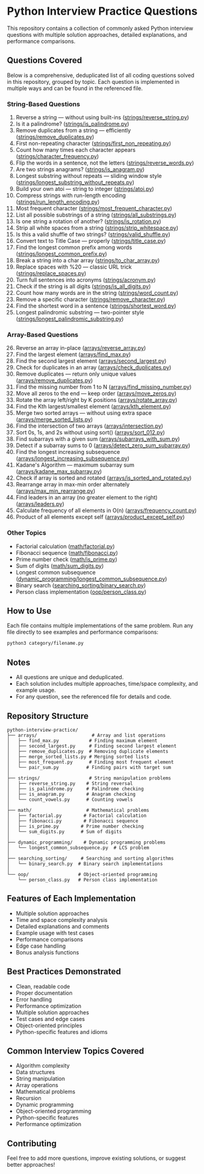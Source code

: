 # Python Interview Practice Questions

This repository contains a collection of commonly asked Python interview questions with multiple solution approaches, detailed explanations, and performance comparisons.

## Questions Covered

Below is a comprehensive, deduplicated list of all coding questions solved in this repository, grouped by topic. Each question is implemented in multiple ways and can be found in the referenced file.

### String-Based Questions
1. Reverse a string — without using built-ins ([strings/reverse_string.py](strings/reverse_string.py))
2. Is it a palindrome? ([strings/is_palindrome.py](strings/is_palindrome.py))
3. Remove duplicates from a string — efficiently ([strings/remove_duplicates.py](strings/remove_duplicates.py))
4. First non-repeating character ([strings/first_non_repeating.py](strings/first_non_repeating.py))
5. Count how many times each character appears ([strings/character_frequency.py](strings/character_frequency.py))
6. Flip the words in a sentence, not the letters ([strings/reverse_words.py](strings/reverse_words.py))
7. Are two strings anagrams? ([strings/is_anagram.py](strings/is_anagram.py))
8. Longest substring without repeats — sliding window style ([strings/longest_substring_without_repeats.py](strings/longest_substring_without_repeats.py))
9. Build your own atoi — string to integer ([strings/atoi.py](strings/atoi.py))
10. Compress strings with run-length encoding ([strings/run_length_encoding.py](strings/run_length_encoding.py))
11. Most frequent character ([strings/most_frequent_character.py](strings/most_frequent_character.py))
12. List all possible substrings of a string ([strings/all_substrings.py](strings/all_substrings.py))
13. Is one string a rotation of another? ([strings/is_rotation.py](strings/is_rotation.py))
14. Strip all white spaces from a string ([strings/strip_whitespace.py](strings/strip_whitespace.py))
15. Is this a valid shuffle of two strings? ([strings/valid_shuffle.py](strings/valid_shuffle.py))
16. Convert text to Title Case — properly ([strings/title_case.py](strings/title_case.py))
17. Find the longest common prefix among words ([strings/longest_common_prefix.py](strings/longest_common_prefix.py))
18. Break a string into a char array ([strings/to_char_array.py](strings/to_char_array.py))
19. Replace spaces with %20 — classic URL trick ([strings/replace_spaces.py](strings/replace_spaces.py))
20. Turn full sentences into acronyms ([strings/acronym.py](strings/acronym.py))
21. Check if the string is all digits ([strings/is_all_digits.py](strings/is_all_digits.py))
22. Count how many words are in the string ([strings/word_count.py](strings/word_count.py))
23. Remove a specific character ([strings/remove_character.py](strings/remove_character.py))
24. Find the shortest word in a sentence ([strings/shortest_word.py](strings/shortest_word.py))
25. Longest palindromic substring — two-pointer style ([strings/longest_palindromic_substring.py](strings/longest_palindromic_substring.py))

### Array-Based Questions
26. Reverse an array in-place ([arrays/reverse_array.py](arrays/reverse_array.py))
27. Find the largest element ([arrays/find_max.py](arrays/find_max.py))
28. Find the second largest element ([arrays/second_largest.py](arrays/second_largest.py))
29. Check for duplicates in an array ([arrays/check_duplicates.py](arrays/check_duplicates.py))
30. Remove duplicates — return only unique values ([arrays/remove_duplicates.py](arrays/remove_duplicates.py))
31. Find the missing number from 1 to N ([arrays/find_missing_number.py](arrays/find_missing_number.py))
32. Move all zeros to the end — keep order ([arrays/move_zeros.py](arrays/move_zeros.py))
33. Rotate the array left/right by K positions ([arrays/rotate_array.py](arrays/rotate_array.py))
34. Find the Kth largest/smallest element ([arrays/kth_element.py](arrays/kth_element.py))
35. Merge two sorted arrays — without using extra space ([arrays/merge_sorted_lists.py](arrays/merge_sorted_lists.py))
36. Find the intersection of two arrays ([arrays/intersection.py](arrays/intersection.py))
37. Sort 0s, 1s, and 2s without using sort() ([arrays/sort_012.py](arrays/sort_012.py))
38. Find subarrays with a given sum ([arrays/subarrays_with_sum.py](arrays/subarrays_with_sum.py))
39. Detect if a subarray sums to 0 ([arrays/detect_zero_sum_subarray.py](arrays/detect_zero_sum_subarray.py))
40. Find the longest increasing subsequence ([arrays/longest_increasing_subsequence.py](arrays/longest_increasing_subsequence.py))
41. Kadane's Algorithm — maximum subarray sum ([arrays/kadane_max_subarray.py](arrays/kadane_max_subarray.py))
42. Check if array is sorted and rotated ([arrays/is_sorted_and_rotated.py](arrays/is_sorted_and_rotated.py))
43. Rearrange array in max-min order alternately ([arrays/max_min_rearrange.py](arrays/max_min_rearrange.py))
44. Find leaders in an array (no greater element to the right) ([arrays/leaders.py](arrays/leaders.py))
45. Calculate frequency of all elements in O(n) ([arrays/frequency_count.py](arrays/frequency_count.py))
46. Product of all elements except self ([arrays/product_except_self.py](arrays/product_except_self.py))

### Other Topics
- Factorial calculation ([math/factorial.py](math/factorial.py))
- Fibonacci sequence ([math/fibonacci.py](math/fibonacci.py))
- Prime number check ([math/is_prime.py](math/is_prime.py))
- Sum of digits ([math/sum_digits.py](math/sum_digits.py))
- Longest common subsequence ([dynamic_programming/longest_common_subsequence.py](dynamic_programming/longest_common_subsequence.py))
- Binary search ([searching_sorting/binary_search.py](searching_sorting/binary_search.py))
- Person class implementation ([oop/person_class.py](oop/person_class.py))

## How to Use
Each file contains multiple implementations of the same problem. Run any file directly to see examples and performance comparisons:

```bash
python3 category/filename.py
```

## Notes
- All questions are unique and deduplicated.
- Each solution includes multiple approaches, time/space complexity, and example usage.
- For any question, see the referenced file for details and code.

## Repository Structure

```
python-interview-practice/
├── arrays/                    # Array and list operations
│   ├── find_max.py           # Finding maximum element
│   ├── second_largest.py     # Finding second largest element
│   ├── remove_duplicates.py  # Removing duplicate elements
│   ├── merge_sorted_lists.py # Merging sorted lists
│   ├── most_frequent.py      # Finding most frequent element
│   └── pair_sum.py          # Finding pairs with target sum
│
├── strings/                  # String manipulation problems
│   ├── reverse_string.py    # String reversal
│   ├── is_palindrome.py     # Palindrome checking
│   ├── is_anagram.py        # Anagram checking
│   └── count_vowels.py      # Counting vowels
│
├── math/                    # Mathematical problems
│   ├── factorial.py        # Factorial calculation
│   ├── fibonacci.py        # Fibonacci sequence
│   ├── is_prime.py        # Prime number checking
│   └── sum_digits.py      # Sum of digits
│
├── dynamic_programming/    # Dynamic programming problems
│   └── longest_common_subsequence.py  # LCS problem
│
├── searching_sorting/     # Searching and sorting algorithms
│   └── binary_search.py  # Binary search implementations
│
└── oop/                  # Object-oriented programming
    └── person_class.py   # Person class implementation
```

## Features of Each Implementation
- Multiple solution approaches
- Time and space complexity analysis
- Detailed explanations and comments
- Example usage with test cases
- Performance comparisons
- Edge case handling
- Bonus analysis functions

## Best Practices Demonstrated
- Clean, readable code
- Proper documentation
- Error handling
- Performance optimization
- Multiple solution approaches
- Test cases and edge cases
- Object-oriented principles
- Python-specific features and idioms

## Common Interview Topics Covered
- Algorithm complexity
- Data structures
- String manipulation
- Array operations
- Mathematical problems
- Recursion
- Dynamic programming
- Object-oriented programming
- Python-specific features
- Performance optimization

## Contributing
Feel free to add more questions, improve existing solutions, or suggest better approaches! 
